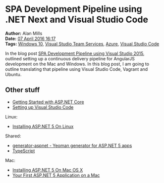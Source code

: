 SPA Development Pipeline using .NET Next and Visual Studio Code
=================================================
**Author:** Alan Mills  
**Date:** [07 April 2016 16:17](/blog/history/2016-04.md)  
**Tags:** [Windows 10](/blog/categories/windows-10.md), [Visual Studio Team Services](/blog/categories/visual-studio-team-services.md), [Azure](/blog/categories/azure.md), [Visual Studio Code](/blog/categories/visual-studio-2015)

In the blog post [SPA Development Pipeline using Visual Studio 2015](blog/2016/04/spa-development-pipeline-visual-studio-2015.md), outlined setting up a continuous delivery pipeline for AngularJS development on the Mac and Windows.  In this blog post, I am going to outline translating that pipeline using Visual Studio Code, Vagrant and Ubuntu.

Other stuff
-----------
* [Getting Started with ASP.NET Core](https://github.com/aspnet/home)
* [Setting up Visual Studio Code](https://code.visualstudio.com/Docs/editor/setup)

Linux:
* [Installing ASP.NET 5 On Linux](https://docs.asp.net/en/latest/getting-started/installing-on-linux.html)

Shared:
* [generator-aspnet - Yeoman generator for ASP.NET 5 apps](https://www.npmjs.com/package/generator-aspnet)
* [TypeScript](http://www.typescriptlang.org)

Mac:
* [Installing ASP.NET 5 On Mac OS X](https://docs.asp.net/en/latest/getting-started/installing-on-mac.html)
* [Your First ASP.NET 5 Application on a Mac](https://docs.asp.net/en/latest/tutorials/your-first-mac-aspnet.html)
